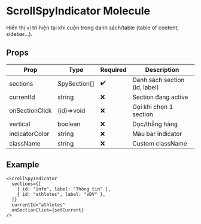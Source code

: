 # ScrollSpyIndicator Molecule

Hiển thị vị trí hiện tại khi cuộn trong danh sách/table (table of content, sidebar...).

## Props

| Prop           | Type          | Required | Description                         |
|----------------|---------------|----------|-------------------------------------|
| sections       | SpySection[]  | ✔️       | Danh sách section (id, label)       |
| currentId      | string        | ❌       | Section đang active                 |
| onSectionClick | (id)=>void    | ❌       | Gọi khi chọn 1 section              |
| vertical       | boolean       | ❌       | Dọc/thẳng hàng                      |
| indicatorColor | string        | ❌       | Màu bar indicator                   |
| className      | string        | ❌       | Custom className                    |

## Example

```tsx
<ScrollSpyIndicator
  sections={[
    { id: "info", label: "Thông tin" },
    { id: "athletes", label: "VĐV" },
  ]}
  currentId="athletes"
  onSectionClick={setCurrent}
/>
